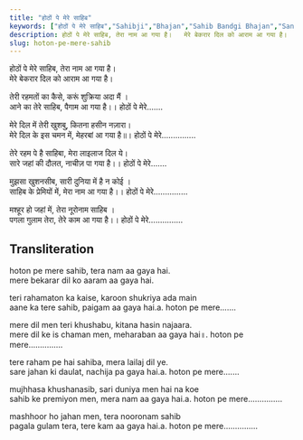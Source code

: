```yaml
---
title: "होठों पे मेरे साहिब"
keywords: ["होठों पे मेरे साहिब","Sahibji","Bhajan","Sahib Bandgi Bhajan","Sant Kabir Bhajan","bhajan lyrics","साहिब बंदगी भजन","भजन"]
description: होठों पे मेरे साहिब, तेरा नाम आ गया है।   मेरे बेकरार दिल को आराम आ गया है।      तेरी रहमतों का कैसे, करूं शुक्रिया अदा मैं ।   आने का तेरे साहिब, पैगाम
slug: hoton-pe-mere-sahib
---
```


  
होठों पे मेरे साहिब, तेरा नाम आ गया है।  
मेरे बेकरार दिल को आराम आ गया है।  
  
तेरी रहमतों का कैसे, करूं शुक्रिया अदा मैं ।  
आने का तेरे साहिब, पैगाम आ गया है।। होठों पे मेरे.......  
  
मेरे दिल में तेरी खुशबु, कितना हसीन नज़ारा।  
मेरे दिल के इस चमन में, मेहरबां आ गया है॥। होठों पे मेरे...............  
  
तेरे रहम पे है साहिबा, मेरा लाइलाज दिल ये।  
सारे जहां की दौलत, नाचीज़ पा गया है।। होठों पे मेरे.......  
  
मुझसा खुशनसीब, सारी दुनिया में है न कोई ।  
साहिब के प्रेमियों में, मेरा नाम आ गया है।। होठों पे मेरे...............  
  
मश्हूर हो जहां में, तेरा नूरोनाम साहिब ।  
पगला गुलाम तेरा, तेरे काम आ गया है।। होठों पे मेरे...............  


## Transliteration

  
hoton pe mere sahib, tera nam aa gaya hai.  
mere bekarar dil ko aaram aa gaya hai.  
  
teri rahamaton ka kaise, karoon shukriya ada main  
aane ka tere sahib, paigam aa gaya hai.a. hoton pe mere.......  
  
mere dil men teri khushabu, kitana hasin najaara.  
mere dil ke is chaman men, meharaban aa gaya hai॥. hoton pe mere...............  
  
tere raham pe hai sahiba, mera lailaj dil ye.  
sare jahan ki daulat, nachija pa gaya hai.a. hoton pe mere.......  
  
mujhhasa khushanasib, sari duniya men hai na koe  
sahib ke premiyon men, mera nam aa gaya hai.a. hoton pe mere...............  
  
mashhoor ho jahan men, tera nooronam sahib  
pagala gulam tera, tere kam aa gaya hai.a. hoton pe mere...............  

  